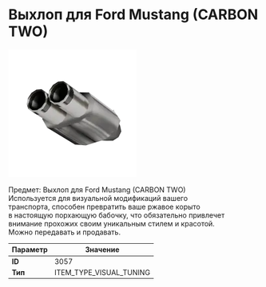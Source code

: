 # Выхлоп для Ford Mustang (CARBON TWO)

![Item Image](../img/3057.webp?raw=true)

Предмет: Выхлоп для Ford Mustang (CARBON TWO)<br>Используется для визуальной модификаций вашего<br>транспорта, способен превратить ваше ржавое корыто<br>в настоящую порхающую бабочку, что обязательно привлечет<br>внимание прохожих своим уникальным стилем и красотой.<br>Можно передавать и продавать.


| Параметр | Значение |
|----------|----------|
| **ID** | 3057 |
| **Тип** | ITEM_TYPE_VISUAL_TUNING |

